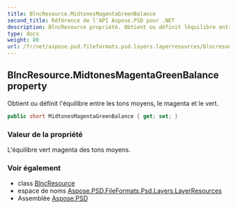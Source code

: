 ```yaml
---
title: BlncResource.MidtonesMagentaGreenBalance
second_title: Référence de l'API Aspose.PSD pour .NET
description: BlncResource propriété. Obtient ou définit léquilibre entre les tons moyens le magenta et le vert.
type: docs
weight: 80
url: /fr/net/aspose.psd.fileformats.psd.layers.layerresources/blncresource/midtonesmagentagreenbalance/
---
```

## BlncResource.MidtonesMagentaGreenBalance property

Obtient ou définit l'équilibre entre les tons moyens, le magenta et le vert.

```csharp
public short MidtonesMagentaGreenBalance { get; set; }
```

### Valeur de la propriété

L'équilibre vert magenta des tons moyens.

### Voir également

* class [BlncResource](../)
* espace de noms [Aspose.PSD.FileFormats.Psd.Layers.LayerResources](../../blncresource/)
* Assemblée [Aspose.PSD](../../../)


